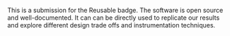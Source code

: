 This is a submission for the Reusable badge. The software is open source and
well-documented. It can can be directly used to replicate our results and
explore different design trade offs and instrumentation techniques.
